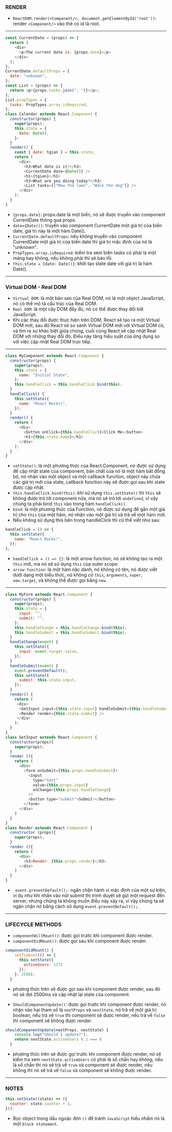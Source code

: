 ### RENDER

- `ReactDOM.render(<Component/>, document.getElementById('root'))`: render `<Component/>` vào thẻ có id là root.

---

```js
const CurrentDate = (props) => {
  return (
    <div>
      <p>The current date is: {props.date}</p>
    </div>
  );
};
CurrentDate.defaultProps = {
  date: "unknown",
};
const List = (props) => {
  return <p>{props.tasks.join(", ")}</p>;
};
List.propTypes = {
  tasks: PropTypes.array.isRequired,
};
class Calendar extends React.Component {
  constructor(props) {
    super(props);
    this.state = {
      date: Date(),
    };
  }
  render() {
    const { date: tgian } = this.state;
    return (
      <div>
        <h3>What date is it?</h3>
        <CurrentDate date={Date()} />
        <h1>{tgian}</h1>
        <h3>What are you doing today?</h3>
        <List tasks={["Mow the lawn", "Walk the dog"]} />
      </div>
    );
  }
}
```

- `{props.date}`: props.date là một biến, nó sẽ được truyền vào component CurrentDate thông qua props.
- `date={Date()}`: truyền vào component CurrentDate một giá trị của biến date, giá trị này là một hàm Date().
- `CurrentDate.defaultProps`: nếu không truyền vào component CurrentDate một giá trị của biến date thì giá trị mặc định của nó là "unknown".
- `PropTypes.array.isRequired`: kiểm tra xem biến tasks có phải là một mảng hay không, nếu không phải thì sẽ báo lỗi.
- `this.state = {date: Date()}`: khởi tạo state date với giá trị là hàm Date().

---

### Virtual DOM - Real DOM

- `Virtual DOM`: là một bản sao của Real DOM, nó là một object JavaScript, nó có thể mô tả cấu trúc của Real DOM.
- `Real DOM`: là một cây DOM đầy đủ, nó có thể được thay đổi bởi JavaScript.
- Khi các thay đổi được thực hiện trên DOM, React sẽ tạo ra một Virtual DOM mới, sau đó React sẽ so sánh Virtual DOM mới với Virtual DOM cũ, và tìm ra sự khác biệt giữa chúng, cuối cùng React sẽ cập nhật Real DOM với những thay đổi đó. Điều này tăng hiệu suất của ứng dụng so với việc cập nhật Real DOM trực tiếp.

---

```js
class MyComponent extends React.Component {
  constructor(props) {
    super(props);
    this.state = {
      name: "Initial State",
    };
    this.handleClick = this.handleClick.bind(this);
  }
  handleClick() {
    this.setState({
      name: "React Rocks!",
    });
  }
  render() {
    return (
      <div>
        <button onClick={this.handleClick}>Click Me</button>
        <h1>{this.state.name}</h1>
      </div>
    );
  }
}
```

- `setState()`: là một phương thức của React.Component, nó được sử dụng để cập nhật state của component, bản chất của nó là một hàm bất đồng bộ, nó nhận vào một object và một callback function, object này chứa các giá trị mới của state, callback function này sẽ được gọi sau khi state được cập nhật.
- `this.handleClick.bind(this)`: khi sử dụng `this.setState()` thì `this` sẽ không được trỏ tới component nữa, mà nó sẽ trỏ tới `undefined`, vì vậy chúng ta phải bind `this` vào trong hàm `handleClick()`.
- `bind`: là một phương thức của Function, nó được sử dụng để gắn một giá trị cho `this` của một hàm, nó nhận vào một giá trị và trả về một hàm mới.
- Nếu không sử dụng this bên trong handleClick thì có thể viết như sau:

```js
handleClick = () => {
  this.setState({
    name: "React Rocks!",
  });
};
```

- `handleClick = () => {}`: là một arrow function, nó sẽ không tạo ra một `this` mới, mà nó sẽ sử dụng `this` của outer scope.
- `arrow function`: là một hàm nặc danh, nó không có tên, nó được viết dưới dạng một biểu thức, nó không có `this`, `arguments`, `super`, `new.target`, và không thể được gọi bằng `new`.

---

```js
class MyForm extends React.Component {
  constructor(props) {
    super(props);
    this.state = {
      input: "",
      submit: "",
    };
    this.handleChange = this.handleChange.bind(this);
    this.handleSubmit = this.handleSubmit.bind(this);
  }
  handleChange(event) {
    this.setState({
      input: event.target.value,
    });
  }
  handleSubmit(event) {
    event.preventDefault();
    this.setState({
      submit: this.state.input,
    });
  }
  render() {
    return (
     <div>
      <GetInput input={this.state.input} handleSubmit={this.handleSubmit} handleChange={this.handleChange} />
      <Render render={this.state.submit} />
     </div>
    );
  }
}
class GetInput extends React.Component {
  constructor(props){
    super(props);
  }
  render (){
    return (
      <div>
        <form onSubmit={this.props.handleSubmit}>
          <input
            type="text"
            value={this.props.input}
            onChange={this.props.handleChange}
          />
          <button type="submit">Submit!</button>
        </form>
      </div>
    )
  }
}
class Render extends React.Component {
  constructor (props){
    super(props);
  }
  render (){
    return (
      <div>
        <h3>Render: {this.props.render}</h3>
      </div>
    )
  }
}
```
- ` event.preventDefault();`: ngăn chặn hành vi mặc định của một sự kiện, ví dụ như khi nhấn vào nút submit thì trình duyệt sẽ gửi một request đến server, nhưng chúng ta không muốn điều này xảy ra, vì vậy chúng ta sẽ ngăn chặn nó bằng cách sử dụng `event.preventDefault();`.
---
### LIFECYCLE METHODS
- `componentWillMount()`: được gọi trước khi component được render.
- `componentDidMount()`: được gọi sau khi component được render.
```js
componentDidMount() {
    setTimeout(() => {
      this.setState({
        activeUsers: 1273
      });
    }, 2500);
  }
```
- phương thức trên sẽ được gọi sau khi component được render, sau đó nó sẽ đợi 2500ms và cập nhật lại state của component.

- `ShouldComponentUpdate()`: được gọi trước khi component được render, nó nhận vào hai tham số là `nextProps` và `nextState`, nó trả về một giá trị boolean, nếu trả về `true` thì component sẽ được render, nếu trả về `false` thì component sẽ không được render.
```js
shouldComponentUpdate(nextProps, nextState) {
    console.log("Should I update?");
    return nextState.activeUsers % 2 === 0
  }
```
- phương thức trên sẽ được gọi trước khi component được render, nó sẽ kiểm tra xem `nextState.activeUsers` có phải là số chẵn hay không, nếu là số chẵn thì nó sẽ trả về `true` và component sẽ được render, nếu không thì nó sẽ trả về `false` và component sẽ không được render.


---
### NOTES

```js
this.setState((state) => ({
  counter: state.counter + 1,
}));
```

- Bọc object trong dấu ngoặc đơn `()` để tránh `JavaScript` hiểu nhầm nó là một `block statement`.
